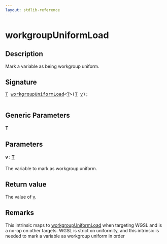 ```yaml
---
layout: stdlib-reference
---
```


# workgroupUniformLoad

## Description

Mark a variable as being workgroup uniform.



## Signature 

<pre>
<a href="workgroupuniformload-9g.md#typeparam-T" class="code_type">T</a> <a href="workgroupuniformload-9g.md">workgroupUniformLoad</a>&lt;<a href="workgroupuniformload-9g.md#typeparam-T" class="code_type">T</a>&gt;(<a href="workgroupuniformload-9g.md#typeparam-T" class="code_type">T</a> <a href="workgroupuniformload-9g.md#decl-v" class="code_param">v</a>);

</pre>

## Generic Parameters

####  <a id="typeparam-T"></a>T

## Parameters

####  <a id="decl-v"></a>v  : [T](workgroupuniformload-9g.md#typeparam-T)
The variable to mark as workgroup uniform.


## Return value
The value of <span class='code'><a href="workgroupuniformload-9g.md#decl-v" class="code_param">v</a></span>.

## Remarks
This intrinsic maps to <span class='code'><a href="workgroupuniformload-9g.md">workgroupUniformLoad</a></span> when targeting WGSL and is a no-op on other targets.
WGSL is strict on uniformity, and this intrinsic is needed to mark a variable as workgroup uniform in order



<script>
// Fix .md links to .html when on ReadTheDocs
if (window.location.hostname.includes('readthedocs') || 
    window.location.hostname.includes('rtfd.io')) {
  document.addEventListener('DOMContentLoaded', function() {
    const links = document.querySelectorAll('a');
    links.forEach(link => {
      const href = link.getAttribute('href');
      if (href && href.includes('.md')) {
        // This regex will handle .md links with or without fragment identifiers or query parameters
        link.href = link.href.replace(/(.+)\.md(#[^?]*)?(\?.*)?$/, '$1.html$2$3');
      }
    });
  });
}
</script>
